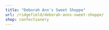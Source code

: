 ```yaml
---
title: "Deborah Ann's Sweet Shoppe"
url: /ridgefield/deborah-anns-sweet-shoppe/
shop: confectionery
---
```


